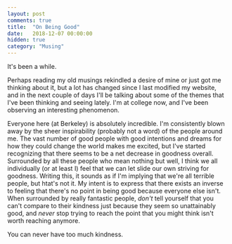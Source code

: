 ```yaml
---
layout: post
comments: true
title:  "On Being Good"
date:   2018-12-07 00:00:00
hidden: true
category: "Musing"
---
```


It's been a while.

Perhaps reading my old musings rekindled a desire of mine or just got me thinking about it, but a lot has changed since I last modified my website, and in the next couple of days I'll be talking about some of the themes that I've been thinking and seeing lately. I'm at college now, and I've been observing an interesting phenomenon.

Everyone here (at Berkeley) is absolutely incredible. I'm consistently blown away by the sheer inspirability (probably not a word) of the people around me. The vast number of good people with good intentions and dreams for how they could change the world makes me excited, but I've started recognizing that there seems to be a net decrease in goodness overall. Surrounded by all these people who mean nothing but well, I think we all individually (or at least I) feel that we can let slide our own striving for goodness. Writing this, it sounds as if I'm implying that we're all terrible people, but htat's not it. My intent is to express that there exists an inverse to feeling that there's no point in being good because everyone else isn't. When surrounded by really fantastic people, _don't_ tell yourself that you can't compare to their kindness just because they seem so unattainably good, and _never_ stop trying to reach the point that you might think isn't worth reaching anymore.

You can never have too much kindness.
